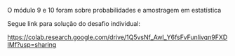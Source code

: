 O módulo 9 e 10 foram sobre probabilidades e amostragem em estatística

Segue link para solução do desafio individual:

https://colab.research.google.com/drive/1Q5vsNf_AwI_Y6fsFvFunlivqn9FXDIMf?usp=sharing
